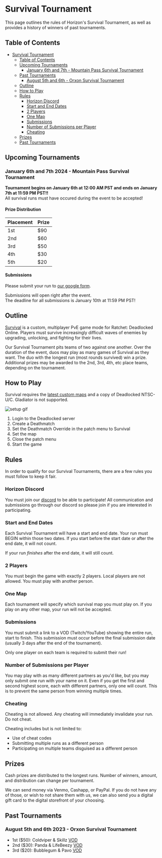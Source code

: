 # Survival Tournament

This page outlines the rules of Horizon's Survival Tournament, as well as provides a history of winners of past tournaments.

## Table of Contents
- [Survival Tournament](#survival-tournament)
  - [Table of Contents](#table-of-contents)
  - [Upcoming Tournaments](#upcoming-tournaments)
    - [January 6th and 7th - Mountain Pass Survival Tournament](#january-6th-and-7th-2024---mountain-pass-survival-tournament)
  - [Past Tournaments](#past-tournaments)
    - [August 5th and 6th - Orxon Survival Tournament](#august-5th-and-6th-2023---orxon-survival-tournament)
  - [Outline](#outline)
  - [How to Play](#how-to-play)
  - [Rules](#rules)
    - [Horizon Discord](#horizon-discord)
    - [Start and End Dates](#start-and-end-dates)
    - [2 Players](#2-players)
    - [One Map](#one-map)
    - [Submissions](#submissions)
    - [Number of Submissions per Player](#number-of-submissions-per-player)
    - [Cheating](#cheating)
  - [Prizes](#prizes)
  - [Past Tournaments](#past-tournaments)

## Upcoming Tournaments

### January 6th and 7th 2024 - Mountain Pass Survival Tournament

**Tournament begins on January 6th at 12:00 AM PST and ends on January 7th at 11:59 PM PST!!**<br>
All survival runs must have occured during the event to be accepted!<br>

#### Prize Distribution

| Placement | Prize |
| --- | ----------- |
| 1st | $90 |
| 2nd | $60 |
| 3rd | $50 |
| 4th | $30 |
| 5th | $20 |

#### Submissions

Please submit your run to [our google form](https://forms.gle/9EuGUxcQsKUaTwBa7).

Submissions will open right after the event.<br>
The deadline for all submissions is January 10th at 11:59 PM PST!

## Outline

[Survival](https://rac-horizon.com/survival/overview) is a custom, multiplayer PvE game mode for Ratchet: Deadlocked Online. Players must survive increasingly difficult waves of enemies by upgrading, unlocking, and fighting for their lives.

Our Survival Tournament pits teams of two against one another. Over the duration of the event, duos may play as many games of Survival as they want. The duo with the longest run (most rounds survived) win a prize. Additional prizes may be awarded to the 2nd, 3rd, 4th, etc place teams, depending on the tournament.

## How to Play

Survival requires the [latest custom maps](./CMAPS.md) and a copy of Deadlocked NTSC-U/C. Gladiator is not supported.

![setup gif](../assets/dl/game/survivalsetup.gif)

1. Login to the Deadlocked server
2. Create a Deathmatch
3. Set the Deathmatch Override in the patch menu to Survival
4. Set the map
5. Close the patch menu
6. Start the game

## Rules

In order to qualify for our Survival Tournaments, there are a few rules you must follow to keep it fair.

### Horizon Discord

You must join our [discord](https://discord.gg/horizonps) to be able to participate! All communication and submissions go through our discord so please join if you are interested in participating.

### Start and End Dates

Each Survival Tournament will have a start and end date. Your run must BEGIN within those two dates. If you start before the start date or after the end date, it will not count.

If your run *finishes* after the end date, it will still count.

### 2 Players

You must begin the game with exactly 2 players. Local players are not allowed. You must play with another person.

### One Map

Each tournament will specify which survival map you must play on. If you play on any other map, your run will not be accepted.

### Submissions

You must submit a link to a VOD (Twitch/YouTube) showing the entire run, start to finish. This submission must occur before the final submission date (usually 3 days after the end of the tournament).

Only one player on each team is required to submit their run!

### Number of Submissions per Player

You may play with as many different partners as you'd like, but you may only submit one run with your name on it. Even if you get the first and second highest score, each with different partners, only one will count. This is to prevent the same person from winning multiple times.

### Cheating

Cheating is not allowed. Any cheating will immediately invalidate your run. Do not cheat.

Cheating includes but is not limited to:
* Use of cheat codes
* Submitting multiple runs as a different person
* Participating on multiple teams disguised as a different person

## Prizes

Cash prizes are distributed to the longest runs. Number of winners, amount, and distribution can change per tournament.

We can send money via Venmo, Cashapp, or PayPal. If you do not have any of those, or wish to not share them with us, we can also send you a digital gift card to the digital storefront of your choosing.

## Past Tournaments

### August 5th and 6th 2023 - Orxon Survival Tournament

 - 1st ($50): Coldviper & Skillz [VOD](https://drive.google.com/file/d/1OYJLoZpCAikvb6ZUssOKXA3tcS2cHOT5/view?usp=sharing)
 - 2nd ($30): Panda & LifeBeezy [VOD](https://www.youtube.com/watch?v=6QkZEYik9rs)
 - 3rd ($20): Bubblegum & Pavo [VOD](https://www.twitch.tv/videos/1892319833)
